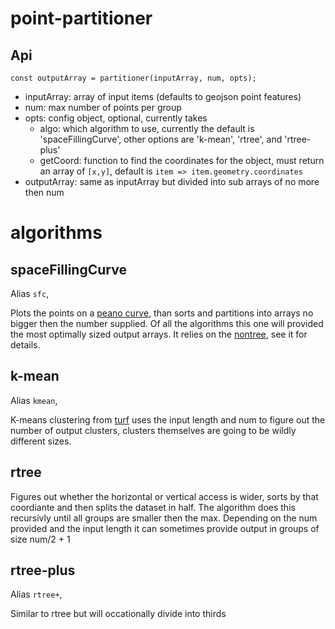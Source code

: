 # point-partitioner


## Api

```
const outputArray = partitioner(inputArray, num, opts);
```
- inputArray: array of input items (defaults to geojson point features)
- num: max number of points per group
- opts: config object, optional, currently takes
  - algo: which algorithm to use, currently the default is 'spaceFillingCurve', other options are 'k-mean', 'rtree', and 'rtree-plus'
  - getCoord: function to find the coordinates for the object, must return an array of `[x,y]`, default is `item => item.geometry.coordinates`
- outputArray: same as inputArray but divided into sub arrays of no more then num


# algorithms

## spaceFillingCurve

Alias `sfc`,

Plots the points on a [peano curve](https://en.wikipedia.org/wiki/Peano_curve),
than sorts and partitions into arrays no bigger then the number supplied.  Of
all the algorithms this one will provided the most optimally sized output arrays.
It relies on the [nontree](https://github.com/calvinmetcalf/nontree), see it for
details.

## k-mean

Alias `kmean`,

K-means clustering from [turf](https://www.npmjs.com/package/@turf/clusters-kmeans)
uses the input length and num to figure out the number of output clusters, clusters themselves
are going to be wildly different sizes.


## rtree

Figures out whether the horizontal or vertical access is wider, sorts by that coordiante
and then splits the dataset in half.  The algorithm does this recursivly until all groups are smaller then the max.
Depending on the num provided and the input length it can sometimes provide output
in groups of size num/2 + 1

## rtree-plus

Alias `rtree+`,

Similar to rtree but will occationally divide into thirds
